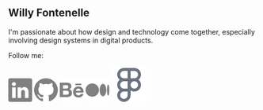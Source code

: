 ## Willy Fontenelle
I'm passionate about how design and technology come together, especially involving design systems in digital products.

Follow me:<p></p>
<a href="https://www.linkedin.com/in/willyfontenelle" target="_blank">
<img src="/linkedin.svg"></a>
<a href="https://github.com/willyfontenelle" target="_blank">
<img src="/github.svg"></a>
<a href="https://www.behance.net/willyfontenelle" target="_blank">
<img src="/behance.svg"></a>
<a href="https://willyfontenelle.medium.com/" target="_blank">
<img src="/medium.svg"></a>
<a href="https://www.figma.com/@willyfontenelle" target="_blank">
<img src="/figma.svg"></a>

